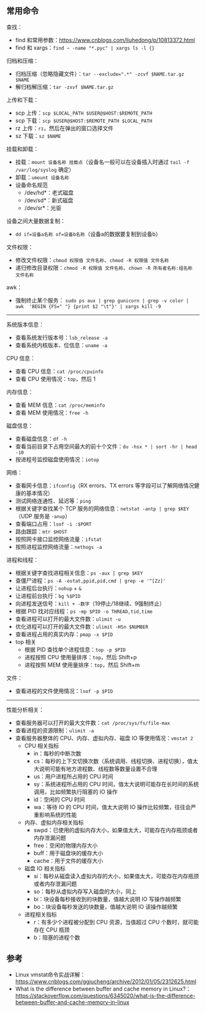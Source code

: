 ## 常用命令

查找：

- find 和常用参数：https://www.cnblogs.com/liuhedong/p/10813372.html
- find 和 xargs：`find ~ -name "*.pyc" | xargs ls -l {}`

归档和压缩：

- 归档压缩（忽略隐藏文件）：`tar --exclude=".*" -zcvf $NAME.tar.gz $NAME`
- 解归档解压缩：`tar -zxvf $NAME.tar.gz`

上传和下载：

- scp 上传：`scp $LOCAL_PATH $USER@$HOST:$REMOTE_PATH`
- scp 下载：`scp $USER@$HOST:$REMOTE_PATH $LOCAL_PATH`
- rz 上传：`rz`，然后在弹出的窗口选择文件
- sz 下载：`sz $NAME`

挂载和卸载：

- 挂载：`mount 设备名称 挂载点`（设备名一般可以在设备插入时通过 `tail -f /var/log/syslog` 确定）
- 卸载：`umount 设备名称`
- 设备命名规范
    - /dev/hd*：老式磁盘
    - /dev/sd*：新式磁盘
    - /dev/sr*：光驱

设备之间大量数据复制：

- `dd if=设备a名称 of=设备b名称`（设备a的数据要复制到设备b）

文件权限：

- 修改文件权限：`chmod 权限值 文件名称`、`chmod -R 权限值 文件名称`
- 递归修改目录权限：`chmod -R 权限值 文件名称`、`chown -R 所有者名称:组名称 文件名称`

awk：

- 强制终止某个服务：
  `sudo ps aux | grep gunicorn | grep -v color | awk  'BEGIN {FS=" "} {print $2 "\t"}' | xargs kill -9`

---

系统版本信息：

- 查看系统发行版本号：`lsb_release -a`
- 查看系统内核版本、位信息：`uname -a`

CPU 信息：

- 查看 CPU 信息：`cat /proc/cpuinfo`
- 查看 CPU 使用情况：`top`，然后 1

内存信息：

- 查看 MEM 信息：`cat /proc/meminfo`
- 查看 MEM 使用情况：`free -h`

磁盘信息：

- 查看磁盘信息：`df -h`
- 查看当前目录下占用空间最大的前十个文件：`du -hsx * | sort -hr | head -10`
- 按进程号监控磁盘使用情况：`iotop`

网络：

- 查看网卡信息：`ifconfig`（RX errors、TX errors 等字段可以了解网络情况健康的基本情况）
- 测试网络连通性、延迟等：`ping`
- 根据关键字查找某个 TCP 服务的网络信息：`netstat -antp | grep $KEY`（UDP 服务是 `-anup`）
- 查看端口占用：`lsof -i :$PORT`
- 路由跟踪：`mtr $HOST`
- 按照网卡接口监控网络流量：`ifstat`
- 按照进程监控网络流量：`nethogs -a`

进程和线程：

- 根据关键字查找进程相关信息：`ps -aux | grep $KEY`
- 查僵尸进程：`ps -A -ostat,ppid,pid,cmd | grep -e '^[Zz]'`
- 让进程后台执行：`nohup` + `&`
- 让进程前台执行：`bg %$PID`
- 向进程发送信号：`kill + -数字`（19停止/18继续、9强制终止）
- 根据 PID 找对应线程：`ps -mp $PID -o THREAD,tid,time`
- 查看进程可以打开的最大文件数：`ulimit -u`
- 优化进程可以打开的最大文件数：`ulimit -HSn $NUMBER`
- 查看进程占用的真实内存：`pmap -x $PID`
- top 相关
    - 根据 PID 查找单个进程信息：`top -p $PID`
    - 进程按照 CPU 使用量排序：`top`，然后 Shift+p
    - 进程按照 MEM 使用量排序：`top`，然后 Shift+m

文件：

- 查看进程的文件使用情况：`lsof -p $PID`

---

性能分析相关：

- 查看服务器可以打开的最大文件数：`cat /proc/sys/fs/file-max`
- 查看进程的资源限制：`ulimit -a`
- 查看服务器整体的 CPU、内存、虚拟内存、磁盘 IO 等使用情况：`vmstat 2`
    - CPU 相关指标
        - in：每秒的中断次数
        - cs：每秒的上下文切换次数（系统调用、线程切换、进程切换），值太大说明可能有地方进程数、线程数等数量设置不合理
        - us：用户进程所占用的 CPU 时间
        - sy：系统进程所占用的 CPU 时间，值太大说明可能存在长时间的系统调用，比如频繁执行阻塞的 IO 操作
        - id：空闲的 CPU 时间
        - wa：等待 IO 的 CPU 时间，值太大说明 IO 操作比较频繁，往往会严重影响系统的性能
    - 内存、虚拟内存相关指标
        - swpd：已使用的虚拟内存大小，如果值太大，可能存在内存瓶颈或者内存泄漏问题
        - free：空闲的物理内存大小
        - buff：用于磁盘块的缓存大小
        - cache：用于文件的缓存大小
    - 磁盘 IO 相关指标
        - si：每秒从磁盘读入虚拟内存的大小，如果值太大，可能存在内存瓶颈或者内存泄漏问题
        - so：每秒从虚拟内存写入磁盘的大小，同上
        - bi：块设备每秒接收到的块数量，值越大说明 IO 写操作越频繁
        - bo：块设备每秒发送的块数量，值越大说明 IO 读操作越频繁
    - 进程相关指标
        - r：有多少个进程被分配到 CPU 资源，当值超过 CPU 个数时，就可能存在 CPU 瓶颈
        - b：阻塞的进程个数

## 参考

- Linux
  vmstat命令实战详解：https://www.cnblogs.com/ggjucheng/archive/2012/01/05/2312625.html
- What is the difference between buffer and cache memory in
  Linux?：https://stackoverflow.com/questions/6345020/what-is-the-difference-between-buffer-and-cache-memory-in-linux
  


